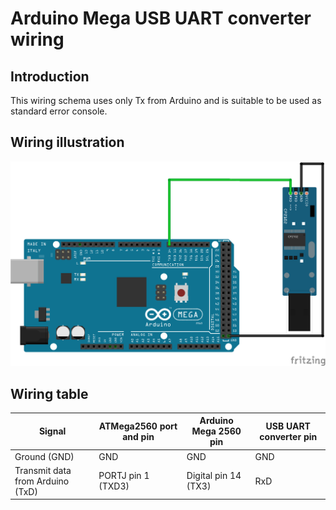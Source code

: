 # Arduino Mega USB UART converter wiring

## Introduction

This wiring schema uses only Tx from Arduino and is suitable to be used as standard error console.

## Wiring illustration

![arduino-mega-usb-uart-wiring.png](arduino-mega-usb-uart-wiring.png)

## Wiring table

| Signal | ATMega2560 port and pin | Arduino Mega 2560 pin | USB UART converter pin |
| --- | --- | --- | --- |
| Ground (GND) | GND | GND | GND |
| Transmit data  from Arduino (TxD) | PORTJ pin 1 (TXD3) | Digital pin 14 (TX3) | RxD |

